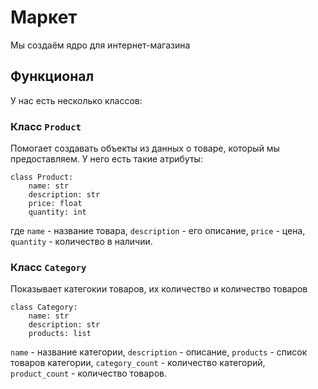 # Маркет

Мы создаём ядро для интернет-магазина


## Функционал

У нас есть несколько классов:


### Класс `Product`
Помогает создавать объекты из данных 
о товаре, который мы предоставляем.
У него есть такие атрибуты: 
```  
class Product:  
    name: str
    description: str
    price: float
    quantity: int
```
где `name` - название товара,
`description` - его описание,
`price` - цена,
`quantity` - количество в наличии.


### Класс `Category`
Показывает категокии товаров, их количество и количество товаров

``` 
class Category:
    name: str
    description: str
    products: list
```
`name` - название категории,
`description` - описание,
`products` - список товаров категории,
`category_count` - количество категорий, 
`product_count` - количество товаров.

## 

